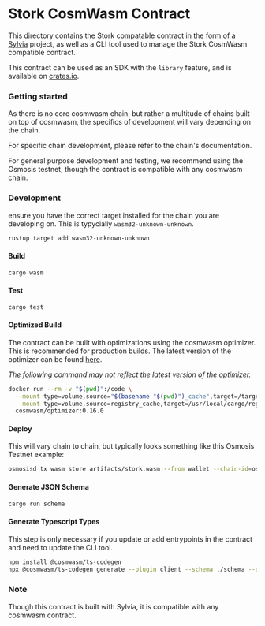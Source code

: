 # Stork CosmWasm Contract

This directory contains the Stork compatable contract in the form of a [Sylvia](https://github.com/CosmWasm/sylvia) project, as well as a CLI tool used to manage the Stork CosmWasm compatible contract.

This contract can be used as an SDK with the `library` feature, and is available on [crates.io](https://crates.io/crates/stork-cw).

### Getting started

As there is no core cosmwasm chain, but rather a multitude of chains built on top of cosmwasm, the specifics of development will vary depending on the chain.

For specific chain development, please refer to the chain's documentation.

For general purpose development and testing, we recommend using the Osmosis testnet, though the contract is compatible with any cosmwasm chain.

### Development

ensure you have the correct target installed for the chain you are developing on. This is typycially `wasm32-unknown-unknown`. 

```bash
rustup target add wasm32-unknown-unknown
```

#### Build

```bash
cargo wasm 
```

#### Test

```bash
cargo test
```

#### Optimized Build

The contract can be built with optimizations using the cosmwasm optimizer. This is recommended for production builds. The latest version of the optimizer can be found [here](https://github.com/CosmWasm/optimizer).

*The following command may not reflect the latest version of the optimizer.*

```bash
docker run --rm -v "$(pwd)":/code \
  --mount type=volume,source="$(basename "$(pwd)")_cache",target=/target \
  --mount type=volume,source=registry_cache,target=/usr/local/cargo/registry \
  cosmwasm/optimizer:0.16.0
```

#### Deploy

This will vary chain to chain, but typically looks something like this Osmosis Testnet example:

```bash
osmosisd tx wasm store artifacts/stork.wasm --from wallet --chain-id=osmo-test-5 --gas-prices=0.1uosmo --gas=auto --gas-adjustment 1.3 -y --output json -b sync 
```
#### Generate JSON Schema

```bash
cargo run schema
```

#### Generate Typescript Types

This step is only necessary if you update or add entrypoints in the contract and need to update the CLI tool.

```bash
npm install @cosmwasm/ts-codegen
npx @cosmwasm/ts-codegen generate --plugin client --schema ./schema --out ../cli/client/ --name Stork --no-bundle
```

### Note

Though this contract is built with Sylvia, it is compatible with any cosmwasm contract.
